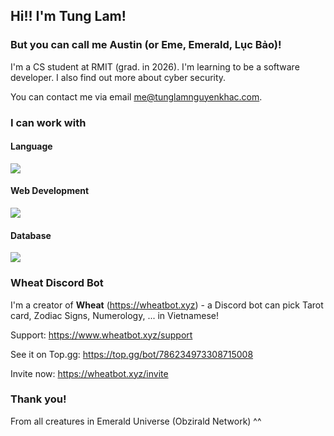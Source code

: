 ## Hi!! I'm Tung Lam!

### But you can call me Austin (or Eme, Emerald, Lục Bảo)!

I'm a CS student at RMIT (grad. in 2026). I'm learning to be a software developer. I also find out more about cyber security.

You can contact me via email me@tunglamnguyenkhac.com.

### I can work with 

#### Language

[![](https://skillicons.dev/icons?i=c,cpp,js,nodejs)](https://skillicons.dev)

#### Web Development

[![](https://skillicons.dev/icons?i=html,css,react,express)](https://skillicons.dev)

#### Database

[![](https://skillicons.dev/icons?i=mysql,sqlite,mongo)](https://skillicons.dev)

### Wheat Discord Bot 

I'm a creator of __Wheat__ (https://wheatbot.xyz) - a Discord bot can pick Tarot card, Zodiac Signs, Numerology, ... in Vietnamese!

Support: https://www.wheatbot.xyz/support

See it on Top.gg: https://top.gg/bot/786234973308715008

Invite now: https://wheatbot.xyz/invite

### Thank you! ###

From all creatures in Emerald Universe (Obzirald Network) ^^
